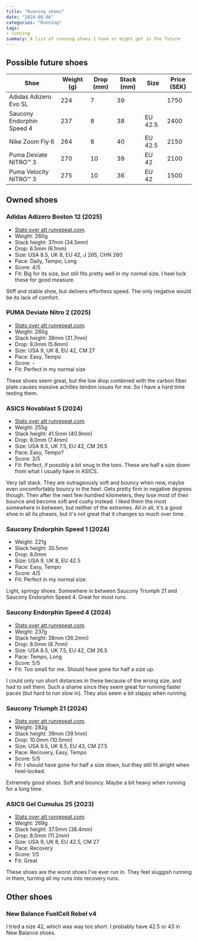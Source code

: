 ```yaml
---
title: "Running shoes"
date: "2024-08-06"
categories: "Running"
tags:
- running
summary: A list of running shoes I have or might get in the future
---
```


## Possible future shoes

| Shoe                     | Weight (g) | Drop (mm) | Stack (mm) | Size                             | Price (SEK) |
|--------------------------|------------|-----------|------------|----------------------------------|-------------|
| Adidas Adizero Evo SL    | 224        | 7         | 39         |                                  | 1750        |
| Saucony Endorphin Speed 4| 237        | 8         | 38         | EU 42.5                          | 2400        |
| Nike Zoom Fly 6          | 264        | 8         | 40         | EU 42.5                          | 2150        |
| Puma Deviate NITRO™ 3    | 270        | 10        | 39         | EU 42                            | 2100        |
| Puma Velocity NITRO™ 3   | 275        | 10        | 36         | EU 42                            | 1500        |

## Owned shoes

### Adidas Adizero Boston 12 (2025)

- [Stats over att runrepeat.com](https://runrepeat.com/adidas-adizero-boston-12).
- Weight: 260g
- Stack height: 37mm (34.5mm)
- Drop: 6.5mm (6.1mm)
- Size: USA 8.5, UK 8, EU 42, J 265, CHN 260
- Pace: Daily, Tempo, Long
- Score: 4/5
- Fit: Big for its size, but still fits pretty well in my normal size. I heel lock these for good measure.

Stiff and stable shoe, but delivers effortless speed.
The only negative would be its lack of comfort.

### PUMA Deviate Nitro 2 (2025)

- [Stats over att runrepeat.com](https://runrepeat.com/puma-deviate-nitro-2).
- Weight: 260g
- Stack height: 38mm (31.7mm)
- Drop: 8.0mm (5.6mm)
- Size: USA 9, UK 8, EU 42, CM 27
- Pace: Easy, Tempo
- Score: -
- Fit: Perfect in my normal size

These shoes seem great, but the low drop combined with the carbon fiber plate causes massive achilles tendon issues for me.
So I have a hard time testing them.

### ASICS Novablast 5 (2024)

- [Stats over att runrepeat.com](https://runrepeat.com/asics-novablast-5).
- Weight: 255g
- Stack height: 41.5mm (40.9mm)
- Drop: 8.0mm (7.4mm)
- Size: USA 8.5, UK 7.5, EU 42, CM 26.5
- Pace: Easy, Tempo?
- Score: 3/5
- Fit: Perfect, if possibly a bit snug in the toes. These are half a size down from what I usually have in ASICS.

Very tall stack. They are outrageously soft and bouncy when new, maybe even uncomfortably bouncy in the heel. Gets pretty firm in negative degrees though. 
Then after the next few hundred kilometers, they lose most of their bounce and become soft and cushy instead.
I liked them the most somewhere in between, but neither of the extremes. 
All in all, it's a good shoe in all its phases, but it's not great that it changes so much over time.

### Saucony Endorphin Speed 1 (2024)

- Weight: 221g
- Stack height: 35.5mm
- Drop: 8.0mm
- Size: USA 9, UK 8, EU 42.5
- Pace: Easy, Tempo
- Score: 4/5
- Fit: Perfect in my normal size.

Light, springy shoes. Somewhere in between Saucony Triumph 21 and Saucony Endorphin Speed 4. Great for most runs.

### Saucony Endorphin Speed 4 (2024)

- [Stats over att runrepeat.com](https://runrepeat.com/saucony-endorphin-speed-4).
- Weight: 237g
- Stack height: 38mm (36.2mm)
- Drop: 8.0mm (8.7mm)
- Size: USA 8.5, UK 7.5, EU 42, CM 26.5
- Pace: Tempo, Long
- Score: 5/5
- Fit: Too small for me. Should have gone for half a size up.

I could only run short distances in these because of the wrong size, and had to sell them.
Such a shame since they seem great for running faster paces (but hard to run slow in).
They also seem a bit slappy when running.

### Saucony Triumph 21 (2024)

- [Stats over att runrepeat.com](https://runrepeat.com/saucony-triumph-21).
- Weight: 282g
- Stack height: 39mm (39.1mm)
- Drop: 10.0mm (10.5mm)
- Size: USA 9.5, UK 8.5, EU 43, CM 27.5
- Pace: Recovery, Easy, Tempo
- Score: 5/5
- Fit: I should have gone for half a size down, but they still fit alright when heel-locked.

Extremely good shoes. Soft and bouncy. Maybe a bit heavy when running for a long time.

### ASICS Gel Cumulus 25 (2023)

- [Stats over att runrepeat.com](https://runrepeat.com/asics-gel-cumulus-25).
- Weight: 269g
- Stack height: 37.5mm (38.4mm)
- Drop: 8.0mm (11.2mm)
- Size: USA 9, UK 8, EU 42.5, CM 27
- Pace: Recovery
- Score: 1/5
- Fit: Great

These shoes are the worst shoes I've ever run in.
They feel sluggish running in them, turning all my runs into recovery runs.

## Other shoes

### New Balance FuelCell Rebel v4

I tried a size 42, which was way too short. I probably have 42.5 or 43 in New Balance shoes. 
